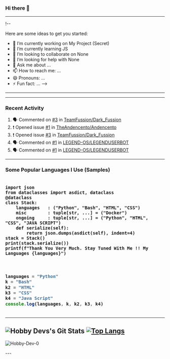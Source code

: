 ### Hi there 👋
---
!--


Here are some ideas to get you started:

- 🔭 I’m currently working on My Project (Secret)
- 🌱 I’m currently learning JS
- 👯 I’m looking to collaborate on None
- 🤔 I’m looking for help with None
- 💬 Ask me about ...
- 📫 How to reach me: ...
- 😄 Pronouns: ...
- ⚡ Fun fact: ...
-->
---

---

### Recent Activity
<!--START_SECTION:activity-->
1. 🗣 Commented on [#3](https://github.com/TeamFussion/Dark_Fussion/issues/3) in [TeamFussion/Dark_Fussion](https://github.com/TeamFussion/Dark_Fussion)
2. ❗️ Opened issue [#1](https://github.com/TheAndencento/Andencento/issues/1) in [TheAndencento/Andencento](https://github.com/TheAndencento/Andencento)
3. ❗️ Opened issue [#3](https://github.com/TeamFussion/Dark_Fussion/issues/3) in [TeamFussion/Dark_Fussion](https://github.com/TeamFussion/Dark_Fussion)
4. 🗣 Commented on [#1](https://github.com/LEGEND-OS/LEGENDUSERBOT/issues/1) in [LEGEND-OS/LEGENDUSERBOT](https://github.com/LEGEND-OS/LEGENDUSERBOT)
5. 🗣 Commented on [#1](https://github.com/LEGEND-OS/LEGENDUSERBOT/issues/1) in [LEGEND-OS/LEGENDUSERBOT](https://github.com/LEGEND-OS/LEGENDUSERBOT)
<!--END_SECTION:activity-->

---

### Some Popular Languages I Use (Samples)
<h3>

```python, java script
​
import json
from dataclasses import asdict, dataclass
@dataclass
class Stack:
    languages   : ("Python", "Bash", "HTML", "CSS")
    misc        : tuple[str, ...] = ("Docker")
    ongoing     : tuple[str, ...] = ("Python", "HTML", "CSS", "JAVA SCRIPT")
    def serialize(self):
        return json.dumps(asdict(self), indent=4)
stack = Stack()
print(stack.serialize())
printf(f"Thank You Very Much. Stay Tuned With Me !! My Languages {languages}")
​
```
</h3>
<h3>

```js
​
languages = "Python" 
k = "Bash"
k2 = "HTML"
k3 = "CSS"
k4 = "Java Script"
console.log(languages, k, k2, k3, k4)
​
```

---
![Hobby Devs's Git Stats](https://github-readme-stats.vercel.app/api?username=Hobby-Dev-0&include_all_commits=true&count_private=true&theme=tokyonight)
[![Top Langs](https://github-readme-stats.vercel.app/api/top-langs/?username=Hobby-Dev-0&layout=compact&theme=radical)](https://github.com/Hobby-Dev-0)
---
<p><img align="center" src="https://github-readme-stats.vercel.app/api/top-langs?username=Hobby-Dev-0&show_icons=true&locale=en&langs_count=15&theme=tokyonight" alt="Hobby-Dev-0 " /></p>
---
